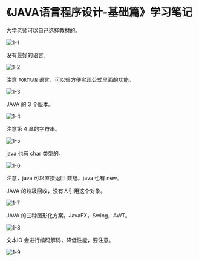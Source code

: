 # 《JAVA语言程序设计-基础篇》学习笔记

大学老师可以自己选择教材的。

![1-1](D:\0-博客\学习笔记\《JAVA语言程序设计-基础篇》\1-1.png)

没有最好的语言。

![1-2](D:\0-博客\学习笔记\《JAVA语言程序设计-基础篇》\1-2.png)

注意 `FORTRAN` 语言，可以很方便实现公式里面的功能。

![1-3](D:\0-博客\学习笔记\《JAVA语言程序设计-基础篇》\1-3.png)

JAVA 的 3 个版本。

![1-4](D:\0-博客\学习笔记\《JAVA语言程序设计-基础篇》\1-4.png)

注意第 4 章的字符串。

![1-5](D:\0-博客\学习笔记\《JAVA语言程序设计-基础篇》\1-5.png)

java 也有 char 类型的。

![1-6](D:\0-博客\学习笔记\《JAVA语言程序设计-基础篇》\1-6.png)

注意，java 可以直接返回 数组。java 也有 new。

JAVA 的垃圾回收，没有人引用这个对象。

![1-7](D:\0-博客\学习笔记\《JAVA语言程序设计-基础篇》\1-7.png)

JAVA 的三种图形化方案，JavaFX，Swing，AWT。

![1-8](D:\0-博客\学习笔记\《JAVA语言程序设计-基础篇》\1-8.png)

文本IO 会进行编码解码，降低性能，要注意。

![1-9](D:\0-博客\学习笔记\《JAVA语言程序设计-基础篇》\1-9.png)
